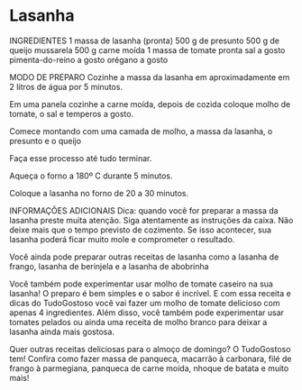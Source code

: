 # Lasanha

INGREDIENTES
1 massa de lasanha (pronta)
500 g de presunto
500 g de queijo mussarela
500 g carne moída
1 massa de tomate pronta
sal a gosto
pimenta-do-reino a gosto
orégano a gosto

MODO DE PREPARO
Cozinhe a massa da lasanha em aproximadamente em 2 litros de água por 5 minutos.

Em uma panela cozinhe a carne moída, depois de cozida coloque molho de tomate, o sal e temperos a gosto.

Comece montando com uma camada de molho, a massa da lasanha, o presunto e o queijo

Faça esse processo até tudo terminar.

Aqueça o forno a 180º C durante 5 minutos.

Coloque a lasanha no forno de 20 a 30 minutos.

INFORMAÇÕES ADICIONAIS
Dica: quando você for preparar a massa da lasanha preste muita atenção. Siga atentamente as instruções da caixa. Não deixe mais que o tempo previsto de cozimento. Se isso acontecer, sua lasanha poderá ficar muito mole e comprometer o resultado. 

Você ainda pode preparar outras receitas de lasanha como a lasanha de frango, lasanha de berinjela e a lasanha de abobrinha

Você também pode experimentar usar molho de tomate caseiro na sua lasanha! O preparo é bem simples e o sabor é incrível. E com essa receita e dicas do TudoGostoso você vai fazer um molho de tomate delicioso com apenas 4 ingredientes. Além disso, você também pode experimentar usar tomates pelados ou ainda uma receita de molho branco para deixar a lasanha ainda mais gostosa. 

Quer outras receitas deliciosas para o almoço de domingo? O TudoGostoso tem! Confira como fazer massa de panqueca, macarrão à carbonara, filé de frango à parmegiana, panqueca de carne moída, nhoque de batata e muito mais!
